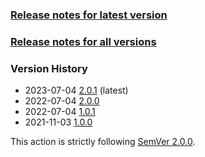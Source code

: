 ### [Release notes for latest version](latest.md)

### [Release notes for all versions](full.md)

### Version History

* 2023-07-04 [2.0.1](2.0.1.md) (latest)
* 2022-07-04 [2.0.0](2.0.0.md)
* 2022-07-04 [1.0.1](1.0.1.md)
* 2021-11-03 [1.0.0](1.0.0.md)


This action is strictly following [SemVer 2.0.0](https://semver.org/spec/v2.0.0.html).